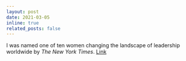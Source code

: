 ```yaml
---
layout: post
date: 2021-03-05
inline: true
related_posts: false
---
```


I was named one of ten women changing the landscape of leadership worldwide by <em>The New York Times</em>. [Link](https://www.nytimes.com/live/2021/03/05/world/women-leadership)
